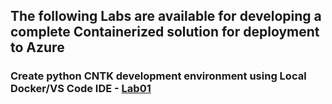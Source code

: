 ## The following Labs are available for developing a complete Containerized solution for deployment to Azure

### Create python CNTK development environment using Local Docker/VS Code IDE - [Lab01](python_cntk_lab01.md)